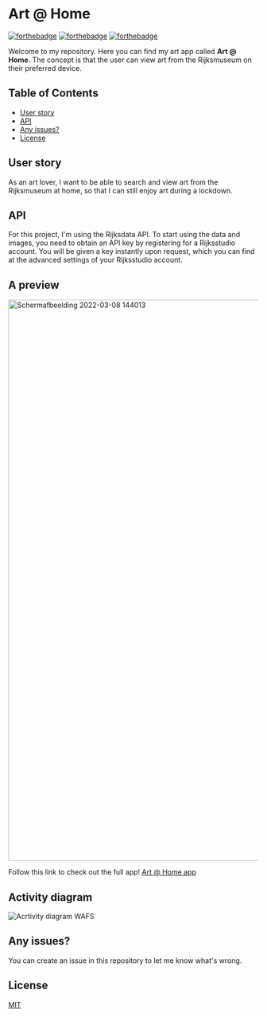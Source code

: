 # Art @ Home
[![forthebadge](https://forthebadge.com/images/badges/made-with-javascript.svg)](https://forthebadge.com)
[![forthebadge](https://forthebadge.com/images/badges/uses-css.svg)](https://forthebadge.com)
[![forthebadge](https://forthebadge.com/images/badges/uses-html.svg)](https://forthebadge.com)

Welcome to my repository. Here you can find my art app called **Art @ Home**. The concept is that the user can view art from the Rijksmuseum on their preferred device.

## Table of Contents

-   [User story](#user-story)
-   [API](#api)
-   [Any issues?](#any-issues)
-   [License](#license)

## User story
As an art lover, I want to be able to search and view art from the Rijksmuseum at home, so that I can still enjoy art during a lockdown.

## API
For this project, I'm using the Rijksdata API. To start using the data and images, you need to obtain an API key by registering for a Rijksstudio account. You will be given a key instantly upon request, which you can find at the advanced settings of your Rijksstudio account.

## A preview
<img width="1128" alt="Schermafbeelding 2022-03-08 144013" src="https://user-images.githubusercontent.com/74137185/157249410-7e098815-1f1e-48b4-8a09-6ca8c40cb6d5.png">

Follow this link to check out the full app!
[Art @ Home app](https://aronpelgrim.github.io/web-app-from-scratch-2122/)

## Activity diagram
![Acrtivity diagram WAFS](https://user-images.githubusercontent.com/74137185/157252445-741c94e9-1e8f-4ea0-a620-3bea5ded9e35.jpg)

## Any issues?
You can create an issue in this repository to let me know what's wrong.

 ## License
[MIT](https://github.com/AronPelgrim/web-app-from-scratch-2122/blob/main/LICENSE)